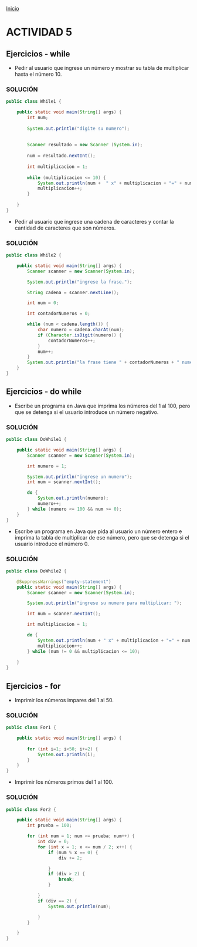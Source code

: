 <!-- No borrar o modificar -->
[Inicio](./index.md)

 # ACTIVIDAD 5 

 ## Ejercicios - while

- Pedir al usuario que ingrese un número y mostrar su tabla de multiplicar hasta el número 10.

### SOLUCIÓN 

``` JAVA
public class While1 {

    public static void main(String[] args) {
        int num;
        
        System.out.println("digite su numero");
        
        
        Scanner resultado = new Scanner (System.in);
        
        num = resultado.nextInt();
        
        int multiplicacion = 1;
        
        while (multiplicacion <= 10) {
            System.out.println(num +  " x" + multiplicacion + "=" + num * multiplicacion);
            multiplicacion++;
        }
        
    }
} 
```

- Pedir al usuario que ingrese una cadena de caracteres y contar la cantidad de caracteres que son números.

### SOLUCIÓN

``` JAVA
public class While2 {

    public static void main(String[] args) {
        Scanner scanner = new Scanner(System.in);

        System.out.println("ingrese la frase.");

        String cadena = scanner.nextLine();

        int num = 0;

        int contadorNumeros = 0;

        while (num < cadena.length()) {
            char numero = cadena.charAt(num);
            if (Character.isDigit(numero)) {
                contadorNumeros++;
            }
            num++;
        }
        System.out.println("la frase tiene " + contadorNumeros + " numeros");
    }
}
```

## Ejercicios - do while

- Escribe un programa en Java que imprima los números del 1 al 100, pero que se detenga si el usuario introduce un número negativo.

### SOLUCIÓN 

``` JAVA
public class DoWhile1 {

    public static void main(String[] args) {
        Scanner scanner = new Scanner(System.in);

        int numero = 1;

        System.out.println("ingrese un numero");
        int num = scanner.nextInt();

        do {
            System.out.println(numero);
            numero++;
        } while (numero <= 100 && num >= 0);
    }
}

```
- Escribe un programa en Java que pida al usuario un número entero e imprima la tabla de multiplicar de ese número, pero que se detenga si el usuario introduce el número 0.

### SOLUCIÓN 

``` JAVA
public class DoWhile2 {

    @SuppressWarnings("empty-statement")
    public static void main(String[] args) {
        Scanner scanner = new Scanner(System.in);

        System.out.println("ingrese su numero para multiplicar: ");

        int num = scanner.nextInt();

        int multiplicacion = 1;

        do {
            System.out.println(num + " x" + multiplicacion + "=" + num * multiplicacion);
            multiplicacion++;
        } while (num != 0 && multiplicacion <= 10);
        
    }
}
```

## Ejercicios - for

- Imprimir los números impares del 1 al 50.

### SOLUCIÓN 

``` JAVA
public class For1 {

    public static void main(String[] args) {
 
        for (int i=1; i<50; i+=2) {
            System.out.println(i);
        }
    }
}  
```

- Imprimir los números primos del 1 al 100.

### SOLUCIÓN

``` JAVA
public class For2 {

    public static void main(String[] args) {
        int prueba = 100;

        for (int num = 1; num <= prueba; num++) {
            int div = 0;
            for (int x = 1; x <= num / 2; x++) {
                if (num % x == 0) {
                    div += 2;

                }
                if (div > 2) {
                    break;
                }

            }
            if (div == 2) {
                System.out.println(num);

            }
        }

    }
} 
``` 







